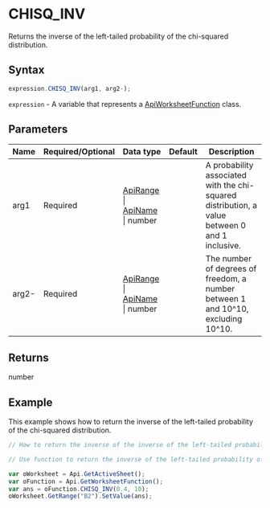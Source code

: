 # CHISQ_INV

Returns the inverse of the left-tailed probability of the chi-squared distribution.

## Syntax

```javascript
expression.CHISQ_INV(arg1, arg2-);
```

`expression` - A variable that represents a [ApiWorksheetFunction](../ApiWorksheetFunction.md) class.

## Parameters

| **Name** | **Required/Optional** | **Data type** | **Default** | **Description** |
| ------------- | ------------- | ------------- | ------------- | ------------- |
| arg1 | Required | [ApiRange](../../ApiRange/ApiRange.md) \| [ApiName](../../ApiName/ApiName.md) \| number |  | A probability associated with the chi-squared distribution, a value between 0 and 1 inclusive. |
| arg2- | Required | [ApiRange](../../ApiRange/ApiRange.md) \| [ApiName](../../ApiName/ApiName.md) \| number |  | The number of degrees of freedom, a number between 1 and 10^10, excluding 10^10. |

## Returns

number

## Example

This example shows how to return the inverse of the left-tailed probability of the chi-squared distribution.

```javascript editor-xlsx
// How to return the inverse of the inverse of the left-tailed probability of the chi-squared distribution.

// Use function to return the inverse of the left-tailed probability of the chi-squared distribution.

var oWorksheet = Api.GetActiveSheet();
var oFunction = Api.GetWorksheetFunction();
var ans = oFunction.CHISQ_INV(0.4, 10);
oWorksheet.GetRange("B2").SetValue(ans);
```

